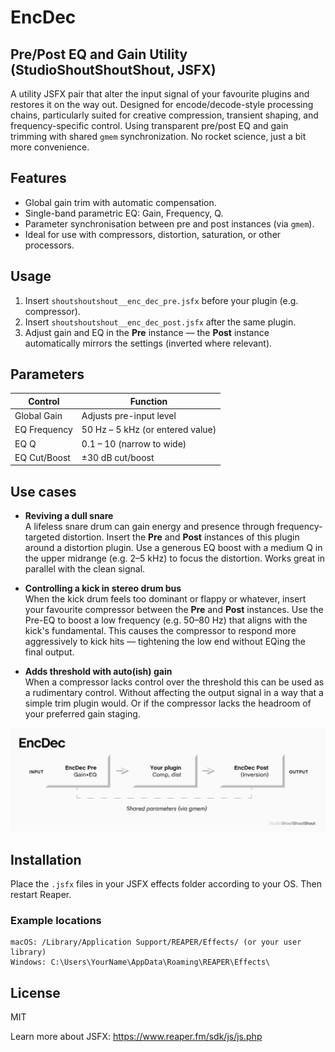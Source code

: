 # EncDec 
 ## Pre/Post EQ and Gain Utility (StudioShoutShoutShout, JSFX)

A utility JSFX pair that alter the input signal of your favourite plugins and restores it on the way out. Designed for encode/decode-style processing chains, particularly suited for creative compression, transient shaping, and frequency-specific control. Using transparent pre/post EQ and gain trimming with shared `gmem` synchronization. No rocket science, just a bit more convenience. 

## Features

- Global gain trim with automatic compensation.
- Single-band parametric EQ: Gain, Frequency, Q.
- Parameter synchronisation between pre and post instances (via `gmem`).
- Ideal for use with compressors, distortion, saturation, or other processors.

## Usage

1. Insert `shoutshoutshout__enc_dec_pre.jsfx` before your plugin (e.g. compressor).
2. Insert `shoutshoutshout__enc_dec_post.jsfx` after the same plugin.
3. Adjust gain and EQ in the **Pre** instance — the **Post** instance automatically mirrors the settings (inverted where relevant).

## Parameters

| Control        | Function                         |
|----------------|----------------------------------|
| Global Gain    | Adjusts pre-input level          |
| EQ Frequency   | 50 Hz – 5 kHz (or entered value) |
| EQ Q           | 0.1 – 10 (narrow to wide)        |
| EQ Cut/Boost   | ±30 dB cut/boost                 |

## Use cases

- **Reviving a dull snare**  
  A lifeless snare drum can gain energy and presence through frequency-targeted distortion. Insert the **Pre** and **Post** instances of this plugin around a distortion plugin. Use a generous EQ boost with a medium Q in the upper midrange (e.g. 2–5 kHz) to focus the distortion. Works great in parallel with the clean signal.

- **Controlling a kick in stereo drum bus**  
  When the kick drum feels too dominant or flappy or whatever, insert your favourite compressor between the **Pre** and **Post** instances. Use the Pre-EQ to boost a low frequency (e.g. 50–80 Hz) that aligns with the kick's fundamental. This causes the compressor to respond more aggressively to kick hits — tightening the low end without EQing the final output.
  
- **Adds threshold with auto(ish) gain**  
 When a compressor lacks control over the threshold this can be used as a rudimentary control. Without affecting the output signal in a way that a simple trim plugin would. Or if the compressor lacks the headroom of your preferred gain staging.
 
<img src="assets/encdec.svg" alt="EncDec Signal Flow" width="600"/>

## Installation

Place the `.jsfx` files in your JSFX effects folder according to your OS. Then restart Reaper.

### Example locations

```
macOS: /Library/Application Support/REAPER/Effects/ (or your user library)
Windows: C:\Users\YourName\AppData\Roaming\REAPER\Effects\
```

## License

MIT

Learn more about JSFX: https://www.reaper.fm/sdk/js/js.php
